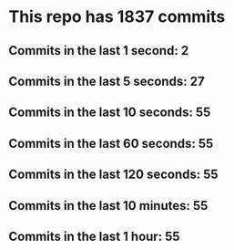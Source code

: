 # This repo has 1837 commits

## Commits in the last 1 second: 2
## Commits in the last 5 seconds: 27
## Commits in the last 10 seconds: 55
## Commits in the last 60 seconds: 55
## Commits in the last 120 seconds: 55
## Commits in the last 10 minutes: 55
## Commits in the last 1 hour: 55
